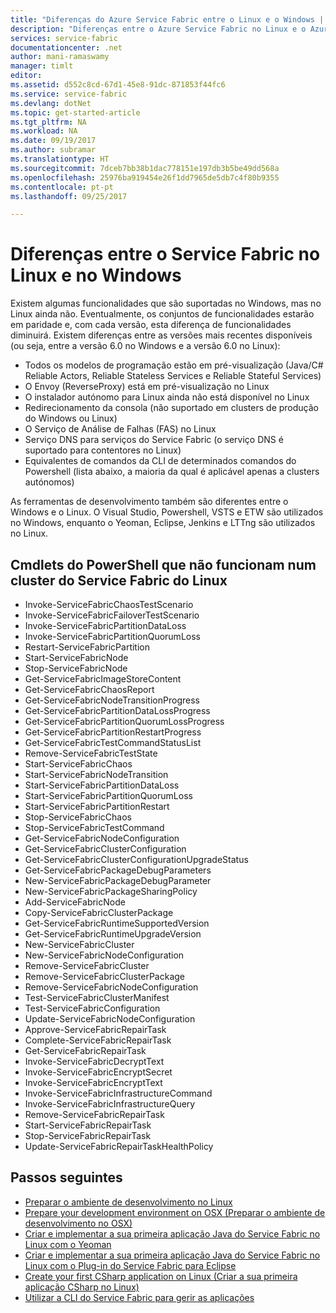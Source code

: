 ```yaml
---
title: "Diferenças do Azure Service Fabric entre o Linux e o Windows | Microsoft Docs"
description: "Diferenças entre o Azure Service Fabric no Linux e o Azure Service Fabric no Windows."
services: service-fabric
documentationcenter: .net
author: mani-ramaswamy
manager: timlt
editor: 
ms.assetid: d552c8cd-67d1-45e8-91dc-871853f44fc6
ms.service: service-fabric
ms.devlang: dotNet
ms.topic: get-started-article
ms.tgt_pltfrm: NA
ms.workload: NA
ms.date: 09/19/2017
ms.author: subramar
ms.translationtype: HT
ms.sourcegitcommit: 7dceb7bb38b1dac778151e197db3b5be49dd568a
ms.openlocfilehash: 25976ba919454e26f1dd7965de5db7c4f80b9355
ms.contentlocale: pt-pt
ms.lasthandoff: 09/25/2017

---
```

# <a name="differences-between-service-fabric-on-linux-and-windows"></a>Diferenças entre o Service Fabric no Linux e no Windows

Existem algumas funcionalidades que são suportadas no Windows, mas no Linux ainda não. Eventualmente, os conjuntos de funcionalidades estarão em paridade e, com cada versão, esta diferença de funcionalidades diminuirá. Existem diferenças entre as versões mais recentes disponíveis (ou seja, entre a versão 6.0 no Windows e a versão 6.0 no Linux): 

* Todos os modelos de programação estão em pré-visualização (Java/C# Reliable Actors, Reliable Stateless Services e Reliable Stateful Services)
* O Envoy (ReverseProxy) está em pré-visualização no Linux
* O instalador autónomo para Linux ainda não está disponível no Linux
* Redirecionamento da consola (não suportado em clusters de produção do Windows ou Linux)
* O Serviço de Análise de Falhas (FAS) no Linux
* Serviço DNS para serviços do Service Fabric (o serviço DNS é suportado para contentores no Linux)
* Equivalentes de comandos da CLI de determinados comandos do Powershell (lista abaixo, a maioria da qual é aplicável apenas a clusters autónomos)

As ferramentas de desenvolvimento também são diferentes entre o Windows e o Linux. O Visual Studio, Powershell, VSTS e ETW são utilizados no Windows, enquanto o Yeoman, Eclipse, Jenkins e LTTng são utilizados no Linux.

## <a name="powershell-cmdlets-that-do-not-work-against-a-linux-service-fabric-cluster"></a>Cmdlets do PowerShell que não funcionam num cluster do Service Fabric do Linux

* Invoke-ServiceFabricChaosTestScenario
* Invoke-ServiceFabricFailoverTestScenario
* Invoke-ServiceFabricPartitionDataLoss
* Invoke-ServiceFabricPartitionQuorumLoss
* Restart-ServiceFabricPartition
* Start-ServiceFabricNode
* Stop-ServiceFabricNode
* Get-ServiceFabricImageStoreContent
* Get-ServiceFabricChaosReport
* Get-ServiceFabricNodeTransitionProgress
* Get-ServiceFabricPartitionDataLossProgress
* Get-ServiceFabricPartitionQuorumLossProgress
* Get-ServiceFabricPartitionRestartProgress
* Get-ServiceFabricTestCommandStatusList
* Remove-ServiceFabricTestState
* Start-ServiceFabricChaos
* Start-ServiceFabricNodeTransition
* Start-ServiceFabricPartitionDataLoss
* Start-ServiceFabricPartitionQuorumLoss
* Start-ServiceFabricPartitionRestart
* Stop-ServiceFabricChaos
* Stop-ServiceFabricTestCommand
* Get-ServiceFabricNodeConfiguration
* Get-ServiceFabricClusterConfiguration
* Get-ServiceFabricClusterConfigurationUpgradeStatus
* Get-ServiceFabricPackageDebugParameters
* New-ServiceFabricPackageDebugParameter
* New-ServiceFabricPackageSharingPolicy
* Add-ServiceFabricNode
* Copy-ServiceFabricClusterPackage
* Get-ServiceFabricRuntimeSupportedVersion
* Get-ServiceFabricRuntimeUpgradeVersion
* New-ServiceFabricCluster
* New-ServiceFabricNodeConfiguration
* Remove-ServiceFabricCluster
* Remove-ServiceFabricClusterPackage
* Remove-ServiceFabricNodeConfiguration
* Test-ServiceFabricClusterManifest
* Test-ServiceFabricConfiguration
* Update-ServiceFabricNodeConfiguration
* Approve-ServiceFabricRepairTask
* Complete-ServiceFabricRepairTask
* Get-ServiceFabricRepairTask
* Invoke-ServiceFabricDecryptText
* Invoke-ServiceFabricEncryptSecret
* Invoke-ServiceFabricEncryptText
* Invoke-ServiceFabricInfrastructureCommand
* Invoke-ServiceFabricInfrastructureQuery
* Remove-ServiceFabricRepairTask
* Start-ServiceFabricRepairTask
* Stop-ServiceFabricRepairTask
* Update-ServiceFabricRepairTaskHealthPolicy



## <a name="next-steps"></a>Passos seguintes
* [Preparar o ambiente de desenvolvimento no Linux](service-fabric-get-started-linux.md)
* [Prepare your development environment on OSX (Preparar o ambiente de desenvolvimento no OSX)](service-fabric-get-started-mac.md)
* [Criar e implementar a sua primeira aplicação Java do Service Fabric no Linux com o Yeoman](service-fabric-create-your-first-linux-application-with-java.md)
* [Criar e implementar a sua primeira aplicação Java do Service Fabric no Linux com o Plug-in do Service Fabric para Eclipse](service-fabric-get-started-eclipse.md)
* [Create your first CSharp application on Linux (Criar a sua primeira aplicação CSharp no Linux)](service-fabric-create-your-first-linux-application-with-csharp.md)
* [Utilizar a CLI do Service Fabric para gerir as aplicações](service-fabric-application-lifecycle-sfctl.md)

